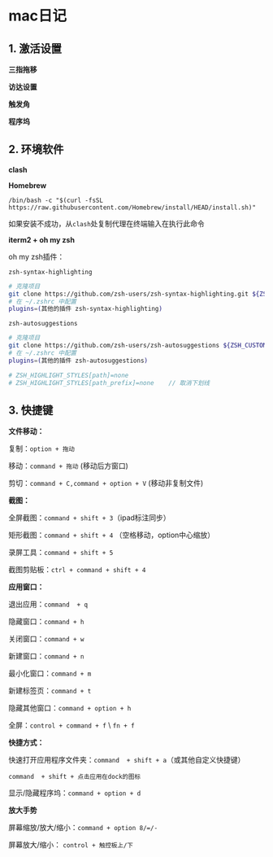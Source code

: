 # mac日记

## 1. 激活设置

**三指拖移**

**访达设置**

**触发角**

**程序坞**



## 2. 环境软件

**clash**

**Homebrew**

`/bin/bash -c "$(curl -fsSL https://raw.githubusercontent.com/Homebrew/install/HEAD/install.sh)"`

如果安装不成功，从`clash`处复制代理在终端输入在执行此命令



**iterm2 + oh my zsh**

oh my zsh插件：

`zsh-syntax-highlighting`

```bash
# 克隆项目
git clone https://github.com/zsh-users/zsh-syntax-highlighting.git ${ZSH_CUSTOM:-~/.oh-my-zsh/custom}/plugins/zsh-syntax-highlighting
# 在 ~/.zshrc 中配置
plugins=(其他的插件 zsh-syntax-highlighting)
```

`zsh-autosuggestions`

```bash
# 克隆项目
git clone https://github.com/zsh-users/zsh-autosuggestions ${ZSH_CUSTOM:-~/.oh-my-zsh/custom}/plugins/zsh-autosuggestions
# 在 ~/.zshrc 中配置
plugins=(其他的插件 zsh-autosuggestions)

# ZSH_HIGHLIGHT_STYLES[path]=none
# ZSH_HIGHLIGHT_STYLES[path_prefix]=none	// 取消下划线
```







## 3. 快捷键

**文件移动：**

复制：`option + 拖动`

移动：`command + 拖动` (移动后方窗口) 

剪切：`command + C,command + option + V` (移动非复制文件)

**截图：**

全屏截图：`command + shift + 3`（ipad标注同步）

矩形截图：`command + shift + 4` （空格移动，option中心缩放） 

录屏工具：`command + shift + 5 `

截图剪贴板：`ctrl + command + shift + 4 `

**应用窗口：**

退出应用：`command  + q`

隐藏窗口：`command + h` 

关闭窗口：`command + w`

新建窗口：`command + n `

最小化窗口：`command + m`

新建标签页：`command + t`

隐藏其他窗口：`command + option + h `

全屏：`control + command + f` \ `fn + f`

**快捷方式：**

快速打开应用程序文件夹：`command  + shift + a`（或其他自定义快捷键）

`command  + shift + 点击应用在dock的图标`

显示/隐藏程序坞：`command + option + d`

**放大手势**

屏幕缩放/放大/缩小：`command + option 8/=/-`

屏幕放大/缩小： `control + 触控板上/下`

